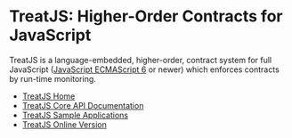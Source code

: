 TreatJS: Higher-Order Contracts for JavaScript
=======

TreatJS is a language-embedded, higher-order, contract system for full JavaScript ([JavaScript ECMAScript 6](http://people.mozilla.org/~jorendorff/es6-draft.html) or newer) which enforces contracts by run-time monitoring. 


* [TreatJS Home](https://proglang.informatik.uni-freiburg.de/treatjs/)
* [TreatJS Core API Documentation](http://proglang.informatik.uni-freiburg.de/treatjs/api.html)
* [TreatJS Sample Applications](http://proglang.informatik.uni-freiburg.de/treatjs/example.html)
* [TreatJS Online Version](http://www2.informatik.uni-freiburg.de/~keilr/treatjs/)
